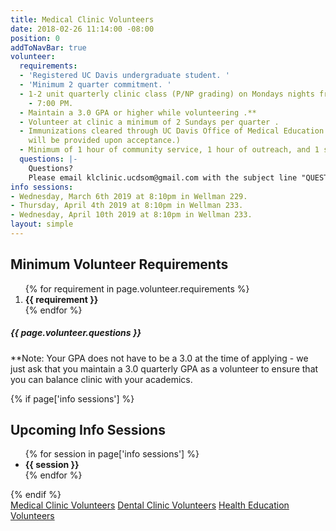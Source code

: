 ```yaml
---
title: Medical Clinic Volunteers
date: 2018-02-26 11:14:00 -08:00
position: 0
addToNavBar: true
volunteer:
  requirements:
  - 'Registered UC Davis undergraduate student. '
  - 'Minimum 2 quarter commitment. '
  - 1-2 unit quarterly clinic class (P/NP grading) on Mondays nights from 6:00 PM
    - 7:00 PM.
  - Maintain a 3.0 GPA or higher while volunteering .**
  - Volunteer at clinic a minimum of 2 Sundays per quarter .
  - Immunizations cleared through UC Davis Office of Medical Education (further information
    will be provided upon acceptance.)
  - Minimum of 1 hour of community service, 1 hour of outreach, and 1 social hour.
  questions: |-
    Questions?
    Please email klclinic.ucdsom@gmail.com with the subject line "QUESTION".
info sessions:
- Wednesday, March 6th 2019 at 8:10pm in Wellman 229.
- Thursday, April 4th 2019 at 8:10pm in Wellman 233.
- Wednesday, April 10th 2019 at 8:10pm in Wellman 233.
layout: simple
---
```


<div class="card">
      <div class="card-header">
        <h2 class="card-title">Minimum Volunteer Requirements</h2>
      </div>
      <div class="card-body">
          <ol>
            {% for requirement in page.volunteer.requirements %}
              <li>
                <strong>{{ requirement }}</strong>
              </li>
            {% endfor %}
          </ol>
          <h5 class="text-center">{{ page.volunteer.questions }}</h5>
          <p>**Note: Your GPA does not have to be a 3.0 at the time of applying - we just ask that you maintain a 3.0 quarterly GPA as a volunteer to ensure that you can balance clinic with your academics. </p>
      </div>
    </div>

{% if page['info sessions'] %}
<div class="card">
    <div class="card-header">
      <h2 class="card-title">Upcoming Info Sessions</h2>
    </div>
    <div class="card-body text-center">
        <ul class="list-group list-group-flush">
          {% for session in page['info sessions'] %}
            <li class="list-group-item text-center">
              <strong>{{ session }}</strong>
            </li>
          {% endfor %}
        </ul>
    </div>
</div>
{% endif %}

<div class="text-center m-3">
<div class="btn-group-vertical btn-group-lg" role="group" aria-label="button group">
<a class="purple-button btn btn-lg btn-success p-4" href="{{site.url}}/get-involved/clinic-volunteer-application.html">
Medical Clinic Volunteers</a>
<a class="btn btn-lg btn-danger p-4" href="{{site.url}}/get-involved/dental-volunteer-application.html">
Dental Clinic Volunteers</a>
<a class="grey-button btn btn-lg btn-primary p-4" href="{{site.url}}/get-involved/klhep-volunteer-application.html">Health Education Volunteers</a>
</div>
</div>